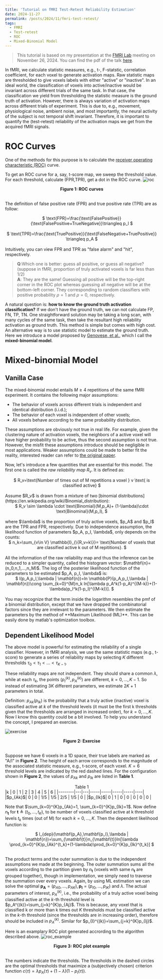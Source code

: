 ```yaml
---
title: 'Tutorial on fMRI Test-Retest Reliability Estimation'
date: 2024-11-27
permalink: /posts/2024/11/fmri-test-retest/
tags:
  - FMRI
  - Test-retest
  - ROC
  - Mixed-Binomial Model
---
```


>This tutorial is based on my presentation at the [FMRI Lab](https://fmri.research.umich.edu/) meeting on November 26, 2024. You can find the pdf of the talk [here](https://yonglihe23.github.io/files/fMRI-GroupMtg-Nov26-2024-YongliHe.pdf).

In fMRI, we calculate statistic measures, e.g., t-, F-statstic, correlation coefficient, for each voxel to generate activation maps. Raw statistic maps are thresholded to give voxels labels with either "active" or "inactive". In an ideal world, the classification of voxels into active/inactive would be invariant across different trials of the same task. In that case, the classification we yield from thresholding the statistic measure is the ground truth of activation. However, there is always variation of activation maps across different trials of experiment. This is due to, e.g., movement, physiological noise, ambient noise, and most importantly, the neural activity of the subject is not temporal shift invariant. Therefore, it is important to quantify the (test-retest) reliability of the activation maps we get from the acquired fMRI signals. 

# ROC Curves

One of the methods for this purpose is to calculate the [receiver operating characteristic (ROC)](https://en.wikipedia.org/wiki/Receiver_operating_characteristic) curve. 

To get an ROC curve for a, say, t-score map, we sweep the threshold value. For each threshold, calculate (FPR,TPR), get a dot in the ROC curve. 
![roc](/images/roc_curves.png "ROC curves")
<center><b>Figure 1: ROC curves</b></center><br>

The definition of false positive rate (FPR) and true positive rate (TPR) are as follow: <br>
<center>$
 \text{FPR}=\frac{\text{FalsePositive}}{\text{FalsePositive+TrueNegative}}\triangleq p_I
$</center> <br>
<center>$
 \text{TPR}=\frac{\text{TruePositive}}{\text{FalseNegative+TruePositive}} \triangleq p_A
$</center><br>
Intuitively, you can view FPR and TPR as "false alarm" and "hit", respectively. 

>**Q**:Which one is better: guess all positive, or guess all negative? (suppose in fMRI, proportion of truly activated voxels is far less than 1/2)<br>
>**A**: They are the same! Guessing all positive will be the top-right corner in the ROC plot whereas guessing all negative will be at the bottom-left corner. They corresponding to random classifiers with positive probability $\rho=1$ and $\rho=0$, respectively.

A natural question is: **how to know the ground truth activation classification?** If we don't have the ground truth, we can not calculate FP, FN, TP, TN. One straightforward solution may be taking a long scan, with many cycles of the same task, then take the resultant high reliability activation as ground truth. This method is simple but comes with high cost. An alternative way is to use statistic model to estimate the ground truth. Here we introduce a model proposed by [Genovese, et al.]( https://doi.org/10.1002/mrm.1910380319), which I call the **mixed-binomial model**.

# Mixed-binomial Model

## Vanilla Case

The mixed-binomial model entails $M\geq 4$ repetitions of the same fMRI experiment. It contains the following major assumptions:
- The behavior of voxels across different trials is independent and identical distribution (i.i.d.);
- The behavior of each voxel is independent of other voxels;
- All voxels behave according to the same probability distribution.

These assumptions are obviously not true in real life. For example, given the clustering nature of activation voxels, the neighbors of a active voxel will have higher probability to be active, thus the second assumption is not true. However, the misfit these assumptions introduce should be negligible in most applications. Weaker assumptions could be made to better fit the reality, interested reader can refer to [the original paper](https://doi.org/10.1002/mrm.1910380319).

Now, let's introduce a few quantities that are essential for this model. The first one is called the *raw reliability map* $R_v$. It is defined as:<br>
<center>$
 R_v=\text{Number of times out of M repetitions a voxel } v \text{ is classified active}
$</center> <br>
Assume $R_v$ is drawn from a mixture of two [binomial distributions](https://en.wikipedia.org/wiki/Binomial_distribution):<br>
<center>$
 R_v \sim \lambda \cdot \text{Binomial}(M,p_A)+ (1-\lambda)\cdot \text{Binominal}(M,p_I),
$</center><br>
where $\lambda$ is the proportion of truly active voxels, $p_A$ and $p_I$ are the TPR and FPR, respectively. Due to independence assumption, the likelihood function of parameters $p_A, p_I, \lambda$, only depends on the counts:
<center>$
n_k=\sum_{v\in V} \mathbb{I}_{\{R_v=k\}}= \text{Number of voxels that are classified active k out of M repititions}.
$</center><br>
All the information of the raw reliability map and thus the inference can be reduced to a simpler quantity, called the histogram vector: $\mathbf{n}=(n_0,n_1,...,n_M)$. The log of the posterier likelihood function of the parameters to be estimated $p_A, p_I, \lambda$ is:
<center>$
  l(p_A,p_I,\lambda | \mathbf{n})=ln \mathbb{P}(p_A,p_I,\lambda | \mathbf{n})\cong \sum_{k=0}^{M}n_k ln[\lambda p_A^k(1-p_A)^{(M-k)}+(1-\lambda)p_I^k(1-p_I)^{(M-k)}].
$</center><br>
You may recognize that the term inside the logarithm resembles the pmf of a binomial distribution, except that we have dropped the combinatorial factors since they are irrelevant to the parameters.  We then estimate the parameters by the method of **Maximum Likelihood (ML)**. This can be easily done by matlab's optimization toolbox.

## Dependent Likelihood Model

The above model is powerful for estimating the reliability of a single classifier. However, in fMRI analysis, we use the same statistic maps (e.g., t-score) to generate a series of reliability maps by selecting 𝐾 different thresholds $\tau_0 <\tau_1<...<\tau_{K-1}$. 

These reliability maps are not independent. They should share a common $\lambda$, while at each $\tau_k$, the points $(p_I^{(k)},p_A^{(k)})$ are different, $k=0,...,K-1$. So instead of estimating $3K$ different parameters, we estimate $2K+1$ parameters in total.

Definition: $p_{Ak}(p_{Ik})$ is the probability that a truly active (inactive) voxel is classified active at $k$ of the threshold levels (it must be the first k thresholds given that the thresholds are arranged in increased order), for $k=0,...,K$. Now I know this quantity could be a bit involved. To help you understand the concept, I prepared an exercise.

![exercise](/images/Mixed-Binomial-Model-Exercise.png "Exercise")
<center><b>Figure 2: Exercise</b></center><br>

Suppose we have 6 voxels in a 1D space, their true labels are marked as "A/I" in **Figure 2**. The height of each arrow corresponds to the magnitude of the associated statistic measure, e.g., t-score, of each voxel. $K=6$ threshold levels are indicated by the red dashed lines. For the configuration shown in **Figure 2**, the values of $p_{Ak}$ and $p_{Ik}$ are listed in **Table 1**. <br>
<center>Table 1</center>
|k       | 0 | 1 | 2   | 3   | 4   | 5   | 6  |
|--------|---|---|-----|-----|-----|-----|----|
|$p_{Ak}$| 0 | 0 | 1/5 | 1/5 | 2/5 | 1/5 | 0  |
|$p_{Ik}$| 0 | 1 | 0   | 0   | 0   | 0   | 0  |

Note that $\sum_{k=0}^{K}p_{Ak}=1, \sum_{k=0}^{K}p_{Ik}=1$. Now define $n_{\mathbf{t}}$ for $\mathbf{t}\triangleq(t_0,...,t_K)$, to be number of voxels classified active at k threshold levels $t_k$ times (out of M) for each $k=0,...,K$. Then the dependent likelihood function is:<br>
<center>$
  l_{dep}(\mathbf{p_A},\mathbf{p_I},\lambda | \mathbf{n})=\sum_{\mathbf{t}}n_{\mathbf{t}}ln[\lambda \prod_{k=0}^{K}p_{Ak}^{t_k}+(1-\lambda)\prod_{k=0}^{K}p_{Ik}^{t_k}]
$</center><br>

The product terms and the outer summation is due to the independent assumptions we made at the beginning. The outer summation sums all the voxels according to the partition given by $n_{\mathbf{t}}$ (voxels with same $n_{\mathbf{t}}$ are grouped together), though in implementation, we simply need to traverse the summation over every voxels. Again, by using ML estimation we can solve the optimal $\mathbf{p_A}=(p_{A0},...,p_{AK}),\mathbf{p_I}=(p_{I0},...,p_{IK})$ and $\lambda$. The actual parameters of interest, $p_A^{(k)}$, i.e., the probability of a truly active voxel being classified active at the $k\text{-th}$ threshold level is $p_A^{(k)}=\sum_{j=k}^{K}p_{Aj}$. This is because, any voxel that is classified k or more than k times out $K$ thresholds must be classified active in the $k\text{-th}$ threshold (since the thresholds are in increasing order), therefore should be included in $p_A^{(k)}$. Similar for $p_{I}^{(k)}=\sum_{j=k}^{K}p_{Ij}$. 

Here is an examplary ROC plot generated accrording to the algorithm described above.
![roc_example](/images/ROC_curves_fine.png "ROC Plot Example")
<center>
  <b>Figure 3: ROC plot example</b>
</center><br>

The numbers indicate the thresholds. The thresholds in the dashed circles are the optimal thresholds that maximize a (subjectively chosen) criterion function $c(\tau)=\lambda p_A(\tau)+(1-\lambda)(1-p_I(\tau))$. 


















